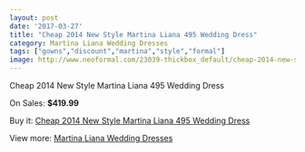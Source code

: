 ```yaml
---
layout: post
date: '2017-03-27'
title: "Cheap 2014 New Style Martina Liana 495 Wedding Dress"
category: Martina Liana Wedding Dresses
tags: ["gowns","discount","martina","style","formal"]
image: http://www.neoformal.com/23039-thickbox_default/cheap-2014-new-style-martina-liana-495-wedding-dress.jpg
---
```

Cheap 2014 New Style Martina Liana 495 Wedding Dress

On Sales: **$419.99**
<a href="https://www.neoformal.com/en/martina-liana-wedding-dresses-2014/7682-cheap-2014-new-style-martina-liana-495-wedding-dress.html"><amp-img layout="responsive" width="600" height="600" src="//www.neoformal.com/23039-thickbox_default/cheap-2014-new-style-martina-liana-495-wedding-dress.jpg" alt="Cheap 2014 New Style Martina Liana 495 Wedding Dress 0" /></a>
<a href="https://www.neoformal.com/en/martina-liana-wedding-dresses-2014/7682-cheap-2014-new-style-martina-liana-495-wedding-dress.html"><amp-img layout="responsive" width="600" height="600" src="//www.neoformal.com/23040-thickbox_default/cheap-2014-new-style-martina-liana-495-wedding-dress.jpg" alt="Cheap 2014 New Style Martina Liana 495 Wedding Dress 1" /></a>

Buy it: [Cheap 2014 New Style Martina Liana 495 Wedding Dress](https://www.neoformal.com/en/martina-liana-wedding-dresses-2014/7682-cheap-2014-new-style-martina-liana-495-wedding-dress.html "Cheap 2014 New Style Martina Liana 495 Wedding Dress")

View more: [Martina Liana Wedding Dresses](https://www.neoformal.com/en/124-martina-liana-wedding-dresses-2014 "Martina Liana Wedding Dresses")